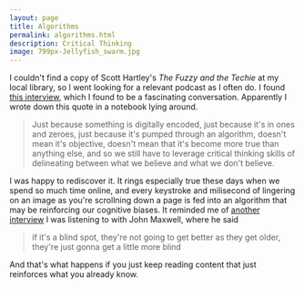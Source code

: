 ```yaml
---
layout: page
title: Algorithms
permalink: algorithms.html
description: Critical Thinking
image: 799px-Jellyfish_swarm.jpg
---
```


I couldn't find a copy of Scott Hartley's _The Fuzzy and the Techie_ at my local library, so I went looking for a relevant podcast as I often do. I found [this interview](https://www.youtube.com/watch?v=P99exfYtPBQ&t=1s), which I found to be a fascinating conversation. Apparently I wrote down this quote in a notebook lying around. 

> Just because something is digitally encoded, just because it's in ones and zeroes, just because it's pumped through an algorithm, doesn't mean it's objective, doesn't mean that it's become more true than anything else, and so we still have to leverage critical thinking skills of delineating between what we believe and what we don't believe. 

I was happy to rediscover it. It rings especially true these days when we spend so much time online, and every keystroke and milisecond of lingering on an image as you're scrollning down a page is fed into an algorithm that may be reinforcing our cognitive biases. It reminded me of [another interview](https://www.youtube.com/watch?v=9NcfbDEF-dU&feature=emb_logo) I was listening to with John Maxwell, where he said 

>if it's a blind spot, they're not going to get better as they get older, they're just gonna get a little more blind

And that's what happens if you just keep reading content that just reinforces what you already know.
